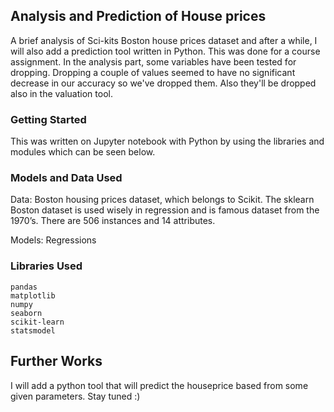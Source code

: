 ## Analysis and Prediction of House prices

A brief analysis of Sci-kits Boston house prices dataset and after a while, I will also add a prediction tool written in Python.
This was done for a course assignment. In the analysis part, some variables have been tested for dropping. Dropping a couple of values seemed to have no significant decrease in our accuracy so we've dropped them. Also they'll be dropped also in the valuation tool.

### Getting Started

This was written on Jupyter notebook with Python by using the libraries and modules which can be seen below.

### Models and Data Used

Data: Boston housing prices dataset, which belongs to Scikit. The sklearn Boston dataset is used wisely in regression and is famous dataset from the 1970’s. There are 506 instances and 14 attributes.

Models: Regressions

### Libraries Used 


```
pandas
matplotlib
numpy
seaborn
scikit-learn
statsmodel
```


## Further Works
I will add a python tool that will predict the houseprice based from some given parameters. Stay tuned :)
